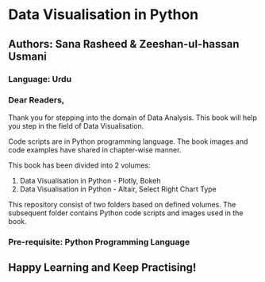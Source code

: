 # Data Visualisation in Python
## Authors: Sana Rasheed & Zeeshan-ul-hassan Usmani
### Language: Urdu 

### Dear Readers,

Thank you for stepping into the domain of Data Analysis. This book will help you step in the field of Data Visualisation. 

Code scripts are in Python programming language. The book images and code examples have shared in chapter-wise manner. 

This book has been divided into 2 volumes:
1. Data Visualisation in Python - Plotly, Bokeh
2. Data Visualisation in Python - Altair, Select Right Chart Type

This repository consist of two folders based on defined volumes. The subsequent folder contains Python code scripts and images used in the book.

### Pre-requisite: Python Programming Language

## Happy Learning and Keep Practising!
